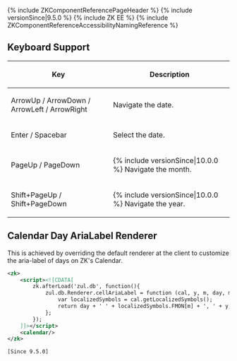 {% include ZKComponentReferencePageHeader %} {% include
versionSince\|9.5.0 %} {% include ZK EE %} {% include
ZKComponentReferenceAccessibilityNamingReference %}

## Keyboard Support

<table>
<thead>
<tr class="header">
<th><center>
<p>Key</p>
</center></th>
<th><center>
<p>Description</p>
</center></th>
</tr>
</thead>
<tbody>
<tr class="odd">
<td><p>ArrowUp / ArrowDown / ArrowLeft / ArrowRight</p></td>
<td><p>Navigate the date.</p></td>
</tr>
<tr class="even">
<td><p>Enter / Spacebar</p></td>
<td><p>Select the date.</p></td>
</tr>
<tr class="odd">
<td><p>PageUp / PageDown</p></td>
<td><p>{% include versionSince|10.0.0 %} Navigate the month.</p></td>
</tr>
<tr class="even">
<td><p>Shift+PageUp / Shift+PageDown</p></td>
<td><p>{% include versionSince|10.0.0 %} Navigate the year.</p></td>
</tr>
</tbody>
</table>

## Calendar Day AriaLabel Renderer

This is achieved by overriding the default renderer at the client to
customize the aria-label of days on ZK's Calendar.

``` xml
<zk>
    <script><![CDATA[
        zk.afterLoad('zul.db', function(){
            zul.db.Renderer.cellAriaLabel = function (cal, y, m, day, monthofs, dayofweek) {
                var localizedSymbols = cal.getLocalizedSymbols();
                return day + ' ' + localizedSymbols.FMON[m] + ', ' + y; // dd MMMM, yyyy
            };
        });
    ]]></script>
    <calendar/>
</zk>
```

`[Since 9.5.0]`
